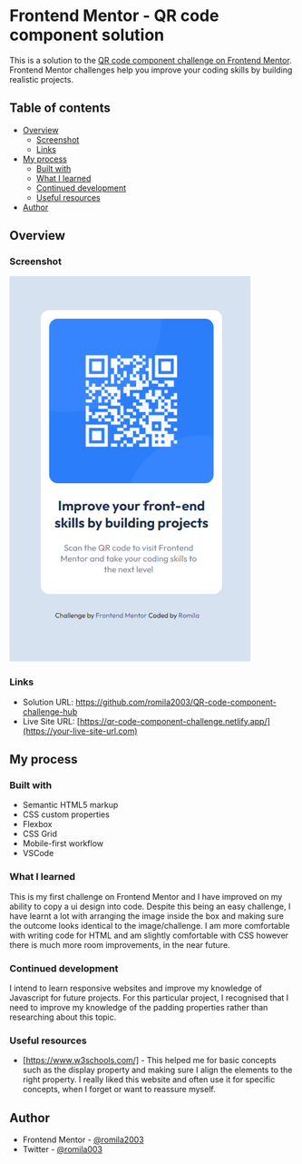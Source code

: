 # Frontend Mentor - QR code component solution

This is a solution to the [QR code component challenge on Frontend Mentor](https://www.frontendmentor.io/challenges/qr-code-component-iux_sIO_H). Frontend Mentor challenges help you improve your coding skills by building realistic projects. 

## Table of contents

- [Overview](#overview)
  - [Screenshot](#screenshot)
  - [Links](#links)
- [My process](#my-process)
  - [Built with](#built-with)
  - [What I learned](#what-i-learned)
  - [Continued development](#continued-development)
  - [Useful resources](#useful-resources)
- [Author](#author)

## Overview

### Screenshot

![](https://github.com/romila2003/QR-code-component-challenge-hub/blob/main/screenshot.PNG)

### Links

- Solution URL: https://github.com/romila2003/QR-code-component-challenge-hub
- Live Site URL: [https://qr-code-component-challenge.netlify.app/](https://your-live-site-url.com)

## My process

### Built with

- Semantic HTML5 markup
- CSS custom properties
- Flexbox
- CSS Grid
- Mobile-first workflow
- VSCode

### What I learned

This is my first challenge on Frontend Mentor and I have improved on my ability to copy a ui design into code. Despite this being an easy challenge, I have learnt a lot with arranging the image inside the box and making sure the outcome looks identical to the image/challenge. I am more comfortable with writing code for HTML and am slightly comfortable with CSS however there is much more room improvements, in the near future.


### Continued development

I intend to learn responsive websites and improve my knowledge of Javascript for future projects. For this particular project, I recognised that I need to improve my knowledge of the padding properties rather than researching about this topic.


### Useful resources

- [https://www.w3schools.com/] - This helped me for basic concepts such as the display property and making sure I align the elements to the right property. I really liked this website and often use it for specific concepts, when I forget or want to reassure myself.

## Author

- Frontend Mentor - [@romila2003](https://www.frontendmentor.io/profile/yourusername)
- Twitter - [@romila003](https://www.twitter.com/yourusername)
